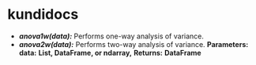 # kundidocs

- ***anova1w(data):***  Performs one-way analysis of variance.
- ***anova2w(data):***  Performs two-way analysis of variance.
**Parameters:**
**data:** **List, DataFrame, or ndarray,**
**Returns:** **DataFrame**
